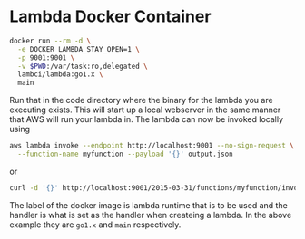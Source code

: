 # Lambda Docker Container

```bash
docker run --rm -d \
  -e DOCKER_LAMBDA_STAY_OPEN=1 \
  -p 9001:9001 \
  -v $PWD:/var/task:ro,delegated \
  lambci/lambda:go1.x \
  main
```

Run that in the code directory where the binary for the lambda you are executing exists.  This will start up a local webserver in the same manner that AWS will run your lambda in.  The lambda can now be invoked locally using

```bash
aws lambda invoke --endpoint http://localhost:9001 --no-sign-request \
  --function-name myfunction --payload '{}' output.json
```

or

```bash
curl -d '{}' http://localhost:9001/2015-03-31/functions/myfunction/invocations
```

The label of the docker image is lambda runtime that is to be used and the handler is what is set as the handler when createing a lambda.  In the above example they are `go1.x` and `main` respectively.

